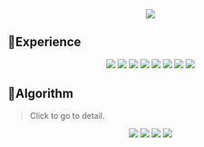 <div align=center>
  <img src="https://capsule-render.vercel.app/api?type=waving&height=210&text=CHOYUNSIG&desc=TM&descSize=20&descAlign=78&descAlignY=25&fontSize=105&fontAlign=40&fontAlignY=50&fontColor=FFFFFF&color=0:F798BB,100:C8B2F7">
</div>
<h2>📂Experience</h2>
<div align=center>
  <img src="https://shields.io/badge/Python-3776AB.svg?&style=for-the-badge&logo=python&logoColor=white">
  <img src="https://shields.io/badge/Android_Studio-3DDC84.svg?&style=for-the-badge&logo=androidstudio&logoColor=white">
  <img src="https://shields.io/badge/Kotlin-7F52FF.svg?&style=for-the-badge&logo=kotlin&logoColor=white">
  <img src="https://shields.io/badge/Jetpack_Compose-4285F4.svg?&style=for-the-badge&logo=jetpackcompose&logoColor=white">
  <img src="https://shields.io/badge/Javascript-F7DF1E.svg?&style=for-the-badge&logo=javascript&logoColor=white">
  <img src="https://shields.io/badge/React-61DAFB.svg?&style=for-the-badge&logo=react&logoColor=white">
  <img src="https://shields.io/badge/Git-F05032.svg?&style=for-the-badge&logo=git&logoColor=white">
  <img src="https://shields.io/badge/Unity-000000.svg?&style=for-the-badge&logo=unity&logoColor=white">
</div>
<h2>📂Algorithm</h2>
<blockquote>
  Click to go to detail.
</blockquote>
<div align=center>
  <a href="https://choyunsig.github.io/algorithm_with_boj/"><img src="https://shields.io/badge/Blog-CC0000.svg?&style=for-the-badge&logo=jekyll&logoColor=white"></a>
  <a href="https://solved.ac/profile/asdfghjkl46"><img src="https://shields.io/badge/Solved.ac-Diamond_5-00b4fc.svg?&style=for-the-badge&logoColor=white"></a>
  <a href="https://career.programmers.co.kr/job_profiles/public_setting"><img src="https://shields.io/badge/Programmers-Skill_Check_LV3-C067FF.svg?&style=for-the-badge&logoColor=white"></a>
  <a href="https://github.com/ssu-sccc/2024scon"><img src="https://shields.io/badge/2024_SCON_Silver_Award-AAAACC.svg?&style=for-the-badge&logoColor=white"></a>
</div>
